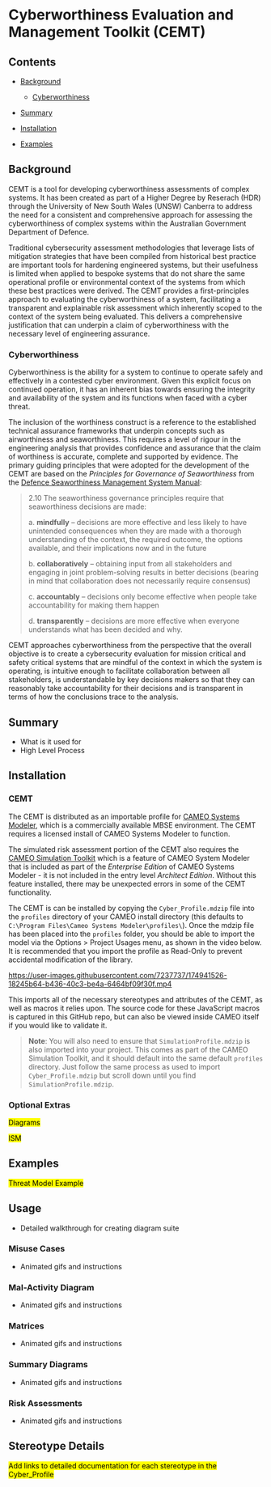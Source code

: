 # Cyberworthiness Evaluation and Management Toolkit (CEMT)

## Contents

 - [Background](#background)

   - [Cyberworthiness](#cyberworthiness)

 - [Summary](#summary)

 - [Installation](#installation)

 - [Examples](#examples)

## Background

CEMT is a tool for developing cyberworthiness assessments of complex systems. It has been created as part of a Higher Degree by Reserach (HDR) through the University of New South Wales (UNSW) Canberra to address the need for a consistent and comprehensive approach for assessing the cyberworthiness of complex systems within the Australian Government Department of Defence. 

Traditional cybersecurity assessment methodologies that leverage lists of mitigation strategies that have been compiled from historical best practice are important tools for hardening engineered systems, but their usefulness is limited when applied to bespoke systems that do not share the same operational profile or environmental context of the systems from which these best practices were derived. The CEMT provides a first-principles approach to evaluating the cyberworthiness of a system, facilitating a transparent and explainable risk assessment which inherently scoped to the context of the system being evaluated. This delivers a comprehensive justification that can underpin a claim of cyberworthiness with the necessary level of engineering assurance.

### Cyberworthiness

Cyberworthiness is the ability for a system to continue to operate safely and effectively in a contested cyber environment. Given this explicit focus on continued operation, it has an inherent bias towards ensuring the integrity and availability of the system and its functions when faced with a cyber threat.

The inclusion of the worthiness construct is a reference to the established technical assurance frameworks that underpin concepts such as airworthiness and seaworthiness. This requires a level of rigour in the engineering analysis that provides confidence and assurance that the claim of worthiness is accurate, complete and supported by evidence. The primary guiding principles that were adopted for the development of the CEMT are based on the *Principles for Governance of Seaworthiness* from the [Defence Seaworthiness Management System Manual](https://www.defence.gov.au/sites/default/files/2021-01/SeaworthinessMgmtSystemManual.pdf):

> 2.10 The seaworthiness governance principles require that seaworthiness decisions are made:
> 
> a. **mindfully** – decisions are more effective and less likely to have unintended consequences when they are made with a thorough understanding of the context, the required outcome, the options available, and their implications now and in the future
>
> b. **collaboratively** – obtaining input from all stakeholders and engaging in joint problem-solving results in better decisions (bearing in mind that collaboration does not necessarily require consensus)
> 
> c. **accountably** – decisions only become effective when people take accountability for making them happen
>
> d. **transparently** – decisions are more effective when everyone understands what has been decided and why.

CEMT approaches cyberworthiness from the perspective that the overall objective is to create a cybersecurity evaluation for mission critical and safety critical systems that are mindful of the context in which the system is operating, is intuitive enough to facilitate collaboration between all stakeholders, is understandable by key decisions makers so that they can reasonably take accountability for their decisions and is transparent in terms of how the conclusions trace to the analysis.

## Summary



 - What is it used for
 - High Level Process

## Installation

### CEMT

The CEMT is distributed as an importable profile for [CAMEO Systems Modeler](https://www.3ds.com/products-services/catia/products/no-magic/cameo-systems-modeler/), which is a commercially available MBSE environment. The CEMT requires a licensed install of CAMEO Systems Modeler to function.

The simulated risk assessment portion of the CEMT also requires the [CAMEO Simulation Toolkit](https://www.3ds.com/products-services/catia/products/no-magic/cameo-simulation-toolkit/) which is a feature of CAMEO System Modeler that is included as part of the *Enterprise Edition* of CAMEO Systems Modeler - it is not included in the entry level *Architect Edition*. Without this feature installed, there may be unexpected errors in some of the CEMT functionality.

The CEMT is can be installed by copying the `Cyber_Profile.mdzip` file into the `profiles` directory of your CAMEO install directory (this defaults to `C:\Program Files\Cameo Systems Modeler\profiles\`). Once the mdzip file has been placed into the `profiles` folder, you should be able to import the model via the Options > Project Usages menu, as shown in the video below. It is recommended that you import the profile as Read-Only to prevent accidental modification of the library.

https://user-images.githubusercontent.com/7237737/174941526-18245b64-b436-40c3-be4a-6464bf09f30f.mp4

This imports all of the necessary stereotypes and attributes of the CEMT, as well as macros it relies upon. The source code for these JavaScript macros is captured in this GitHub repo, but can also be viewed inside CAMEO itself if you would like to validate it.

> **Note**: You will also need to ensure that `SimulationProfile.mdzip` is also imported into your project. This comes as part of the CAMEO Simulation Toolkit, and it should default into the same default `profiles` directory. Just follow the same process as used to import `Cyber_Profile.mdzip` but scroll down until you find `SimulationProfile.mdzip`.

### Optional Extras

<mark>Diagrams</mark>

<mark>ISM</mark>

## Examples

<mark>Threat Model Example</mark>

## Usage

 - Detailed walkthrough for creating diagram suite

### Misuse Cases

 - Animated gifs and instructions

### Mal-Activity Diagram

 - Animated gifs and instructions
 
### Matrices

 - Animated gifs and instructions
 
### Summary Diagrams

 - Animated gifs and instructions
 
### Risk Assessments

 - Animated gifs and instructions
 
## Stereotype Details
<mark>Add links to detailed documentation for each stereotype in the Cyber_Profile</mark>
